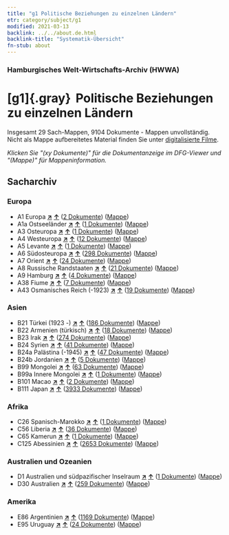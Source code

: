 ```yaml
---
title: "g1 Politische Beziehungen zu einzelnen Ländern"
etr: category/subject/g1
modified: 2021-03-13
backlink: ../../about.de.html
backlink-title: "Systematik-Übersicht"
fn-stub: about
---
```


### Hamburgisches Welt-Wirtschafts-Archiv (HWWA)
# [g1]{.gray}&#8201; Politische Beziehungen zu einzelnen Ländern&#160; 




Insgesamt 29 Sach-Mappen, 9104 Dokumente - Mappen unvollständig.
Nicht als Mappe aufbereitetes Material finden Sie unter [digitalisierte Filme](/film/h1_sh).

_Klicken Sie "(xy Dokumente)" für die Dokumentanzeige im DFG-Viewer und "(Mappe)" für Mappeninformation._

## Sacharchiv




### Europa

- A1 Europa [**&nearr;**](../../../geo/i/140892/about.de.html "Europa (alle Mappen)") [**&uarr;**](../../../geo/about.de.html#A1 "Ländersystematik") (<a href="https://pm20.zbw.eu/dfgview/sh/140892,144452" title="über: Europa : Politische Beziehungen zu einzelnen Ländern" target="_blank">2 Dokumente</a>) ([Mappe](../../../../folder/sh/1408xx/140892/1444xx/144452/about.de.html))
- A1a Ostseeländer [**&nearr;**](../../../geo/i/140894/about.de.html "Ostseeländer (alle Mappen)") [**&uarr;**](../../../geo/about.de.html#A1a "Ländersystematik") (<a href="https://pm20.zbw.eu/dfgview/sh/140894,144452" title="über: Ostseeländer : Politische Beziehungen zu einzelnen Ländern" target="_blank">1 Dokumente</a>) ([Mappe](../../../../folder/sh/1408xx/140894/1444xx/144452/about.de.html))
- A3 Osteuropa [**&nearr;**](../../../geo/i/140896/about.de.html "Osteuropa (alle Mappen)") [**&uarr;**](../../../geo/about.de.html#A3 "Ländersystematik") (<a href="https://pm20.zbw.eu/dfgview/sh/140896,144452" title="über: Osteuropa : Politische Beziehungen zu einzelnen Ländern" target="_blank">1 Dokumente</a>) ([Mappe](../../../../folder/sh/1408xx/140896/1444xx/144452/about.de.html))
- A4 Westeuropa [**&nearr;**](../../../geo/i/140897/about.de.html "Westeuropa (alle Mappen)") [**&uarr;**](../../../geo/about.de.html#A4 "Ländersystematik") (<a href="https://pm20.zbw.eu/dfgview/sh/140897,144452" title="über: Westeuropa : Politische Beziehungen zu einzelnen Ländern" target="_blank">12 Dokumente</a>) ([Mappe](../../../../folder/sh/1408xx/140897/1444xx/144452/about.de.html))
- A5 Levante [**&nearr;**](../../../geo/i/140898/about.de.html "Levante (alle Mappen)") [**&uarr;**](../../../geo/about.de.html#A5 "Ländersystematik") (<a href="https://pm20.zbw.eu/dfgview/sh/140898,144452" title="über: Levante : Politische Beziehungen zu einzelnen Ländern" target="_blank">1 Dokumente</a>) ([Mappe](../../../../folder/sh/1408xx/140898/1444xx/144452/about.de.html))
- A6 Südosteuropa [**&nearr;**](../../../geo/i/140900/about.de.html "Südosteuropa (alle Mappen)") [**&uarr;**](../../../geo/about.de.html#A6 "Ländersystematik") (<a href="https://pm20.zbw.eu/dfgview/sh/140900,144452" title="über: Südosteuropa : Politische Beziehungen zu einzelnen Ländern" target="_blank">298 Dokumente</a>) ([Mappe](../../../../folder/sh/1409xx/140900/1444xx/144452/about.de.html))
- A7 Orient [**&nearr;**](../../../geo/i/140902/about.de.html "Orient (alle Mappen)") [**&uarr;**](../../../geo/about.de.html#A7 "Ländersystematik") (<a href="https://pm20.zbw.eu/dfgview/sh/140902,144452" title="über: Orient : Politische Beziehungen zu einzelnen Ländern" target="_blank">24 Dokumente</a>) ([Mappe](../../../../folder/sh/1409xx/140902/1444xx/144452/about.de.html))
- A8 Russische Randstaaten [**&nearr;**](../../../geo/i/140904/about.de.html "Russische Randstaaten (alle Mappen)") [**&uarr;**](../../../geo/about.de.html#A8 "Ländersystematik") (<a href="https://pm20.zbw.eu/dfgview/sh/140904,144452" title="über: Russische Randstaaten : Politische Beziehungen zu einzelnen Ländern" target="_blank">21 Dokumente</a>) ([Mappe](../../../../folder/sh/1409xx/140904/1444xx/144452/about.de.html))
- A9 Hamburg [**&nearr;**](../../../geo/i/140905/about.de.html "Hamburg (alle Mappen)") [**&uarr;**](../../../geo/about.de.html#A9 "Ländersystematik") (<a href="https://pm20.zbw.eu/dfgview/sh/140905,144452" title="über: Hamburg : Politische Beziehungen zu einzelnen Ländern" target="_blank">4 Dokumente</a>) ([Mappe](../../../../folder/sh/1409xx/140905/1444xx/144452/about.de.html))
- A38 Fiume [**&nearr;**](../../../geo/i/141014/about.de.html "Fiume (alle Mappen)") [**&uarr;**](../../../geo/about.de.html#A38 "Ländersystematik") (<a href="https://pm20.zbw.eu/dfgview/sh/141014,144452" title="über: Fiume : Politische Beziehungen zu einzelnen Ländern" target="_blank">7 Dokumente</a>) ([Mappe](../../../../folder/sh/1410xx/141014/1444xx/144452/about.de.html))
- A43 Osmanisches Reich (-1923) [**&nearr;**](../../../geo/i/141034/about.de.html "Osmanisches Reich (-1923) (alle Mappen)") [**&uarr;**](../../../geo/about.de.html#A43 "Ländersystematik") (<a href="https://pm20.zbw.eu/dfgview/sh/141034,144452" title="über: Osmanisches Reich (-1923) : Politische Beziehungen zu einzelnen Ländern" target="_blank">19 Dokumente</a>) ([Mappe](../../../../folder/sh/1410xx/141034/1444xx/144452/about.de.html))

### Asien

- B21 Türkei (1923 -) [**&nearr;**](../../../geo/i/141111/about.de.html "Türkei (1923 -) (alle Mappen)") [**&uarr;**](../../../geo/about.de.html#B21 "Ländersystematik") (<a href="https://pm20.zbw.eu/dfgview/sh/141111,144452" title="über: Türkei (1923 -) : Politische Beziehungen zu einzelnen Ländern" target="_blank">186 Dokumente</a>) ([Mappe](../../../../folder/sh/1411xx/141111/1444xx/144452/about.de.html))
- B22 Armenien (türkisch) [**&nearr;**](../../../geo/i/141112/about.de.html "Armenien (türkisch) (alle Mappen)") [**&uarr;**](../../../geo/about.de.html#B22 "Ländersystematik") (<a href="https://pm20.zbw.eu/dfgview/sh/141112,144452" title="über: Armenien (türkisch) : Politische Beziehungen zu einzelnen Ländern" target="_blank">18 Dokumente</a>) ([Mappe](../../../../folder/sh/1411xx/141112/1444xx/144452/about.de.html))
- B23 Irak [**&nearr;**](../../../geo/i/141113/about.de.html "Irak (alle Mappen)") [**&uarr;**](../../../geo/about.de.html#B23 "Ländersystematik") (<a href="https://pm20.zbw.eu/dfgview/sh/141113,144452" title="über: Irak : Politische Beziehungen zu einzelnen Ländern" target="_blank">274 Dokumente</a>) ([Mappe](../../../../folder/sh/1411xx/141113/1444xx/144452/about.de.html))
- B24 Syrien [**&nearr;**](../../../geo/i/141114/about.de.html "Syrien (alle Mappen)") [**&uarr;**](../../../geo/about.de.html#B24 "Ländersystematik") (<a href="https://pm20.zbw.eu/dfgview/sh/141114,144452" title="über: Syrien : Politische Beziehungen zu einzelnen Ländern" target="_blank">41 Dokumente</a>) ([Mappe](../../../../folder/sh/1411xx/141114/1444xx/144452/about.de.html))
- B24a Palästina (-1945) [**&nearr;**](../../../geo/i/141115/about.de.html "Palästina (-1945) (alle Mappen)") [**&uarr;**](../../../geo/about.de.html#B24a "Ländersystematik") (<a href="https://pm20.zbw.eu/dfgview/sh/141115,144452" title="über: Palästina (-1945) : Politische Beziehungen zu einzelnen Ländern" target="_blank">47 Dokumente</a>) ([Mappe](../../../../folder/sh/1411xx/141115/1444xx/144452/about.de.html))
- B24b Jordanien [**&nearr;**](../../../geo/i/141116/about.de.html "Jordanien (alle Mappen)") [**&uarr;**](../../../geo/about.de.html#B24b "Ländersystematik") (<a href="https://pm20.zbw.eu/dfgview/sh/141116,144452" title="über: Jordanien : Politische Beziehungen zu einzelnen Ländern" target="_blank">5 Dokumente</a>) ([Mappe](../../../../folder/sh/1411xx/141116/1444xx/144452/about.de.html))
- B99 Mongolei [**&nearr;**](../../../geo/i/141261/about.de.html "Mongolei (alle Mappen)") [**&uarr;**](../../../geo/about.de.html#B99 "Ländersystematik") (<a href="https://pm20.zbw.eu/dfgview/sh/141261,144452" title="über: Mongolei : Politische Beziehungen zu einzelnen Ländern" target="_blank">63 Dokumente</a>) ([Mappe](../../../../folder/sh/1412xx/141261/1444xx/144452/about.de.html))
- B99a Innere Mongolei [**&nearr;**](../../../geo/i/141264/about.de.html "Innere Mongolei (alle Mappen)") [**&uarr;**](../../../geo/about.de.html#B99a "Ländersystematik") (<a href="https://pm20.zbw.eu/dfgview/sh/141264,144452" title="über: Innere Mongolei : Politische Beziehungen zu einzelnen Ländern" target="_blank">1 Dokumente</a>) ([Mappe](../../../../folder/sh/1412xx/141264/1444xx/144452/about.de.html))
- B101 Macao [**&nearr;**](../../../geo/i/141267/about.de.html "Macao (alle Mappen)") [**&uarr;**](../../../geo/about.de.html#B101 "Ländersystematik") (<a href="https://pm20.zbw.eu/dfgview/sh/141267,144452" title="über: Macao : Politische Beziehungen zu einzelnen Ländern" target="_blank">2 Dokumente</a>) ([Mappe](../../../../folder/sh/1412xx/141267/1444xx/144452/about.de.html))
- B111 Japan [**&nearr;**](../../../geo/i/141272/about.de.html "Japan (alle Mappen)") [**&uarr;**](../../../geo/about.de.html#B111 "Ländersystematik") (<a href="https://pm20.zbw.eu/dfgview/sh/141272,144452" title="über: Japan : Politische Beziehungen zu einzelnen Ländern" target="_blank">3933 Dokumente</a>) ([Mappe](../../../../folder/sh/1412xx/141272/1444xx/144452/about.de.html))

### Afrika

- C26 Spanisch-Marokko [**&nearr;**](../../../geo/i/141359/about.de.html "Spanisch-Marokko (alle Mappen)") [**&uarr;**](../../../geo/about.de.html#C26 "Ländersystematik") (<a href="https://pm20.zbw.eu/dfgview/sh/141359,144452" title="über: Spanisch-Marokko : Politische Beziehungen zu einzelnen Ländern" target="_blank">1 Dokumente</a>) ([Mappe](../../../../folder/sh/1413xx/141359/1444xx/144452/about.de.html))
- C56 Liberia [**&nearr;**](../../../geo/i/141405/about.de.html "Liberia (alle Mappen)") [**&uarr;**](../../../geo/about.de.html#C56 "Ländersystematik") (<a href="https://pm20.zbw.eu/dfgview/sh/141405,144452" title="über: Liberia : Politische Beziehungen zu einzelnen Ländern" target="_blank">36 Dokumente</a>) ([Mappe](../../../../folder/sh/1414xx/141405/1444xx/144452/about.de.html))
- C65 Kamerun [**&nearr;**](../../../geo/i/141410/about.de.html "Kamerun (alle Mappen)") [**&uarr;**](../../../geo/about.de.html#C65 "Ländersystematik") (<a href="https://pm20.zbw.eu/dfgview/sh/141410,144452" title="über: Kamerun : Politische Beziehungen zu einzelnen Ländern" target="_blank">1 Dokumente</a>) ([Mappe](../../../../folder/sh/1414xx/141410/1444xx/144452/about.de.html))
- C125 Abessinien [**&nearr;**](../../../geo/i/141482/about.de.html "Abessinien (alle Mappen)") [**&uarr;**](../../../geo/about.de.html#C125 "Ländersystematik") (<a href="https://pm20.zbw.eu/dfgview/sh/141482,144452" title="über: Abessinien : Politische Beziehungen zu einzelnen Ländern" target="_blank">2653 Dokumente</a>) ([Mappe](../../../../folder/sh/1414xx/141482/1444xx/144452/about.de.html))

### Australien und Ozeanien

- D1 Australien und südpazifischer Inselraum [**&nearr;**](../../../geo/i/141592/about.de.html "Australien und südpazifischer Inselraum (alle Mappen)") [**&uarr;**](../../../geo/about.de.html#D1 "Ländersystematik") (<a href="https://pm20.zbw.eu/dfgview/sh/141592,144452" title="über: Australien und südpazifischer Inselraum : Politische Beziehungen zu einzelnen Ländern" target="_blank">1 Dokumente</a>) ([Mappe](../../../../folder/sh/1415xx/141592/1444xx/144452/about.de.html))
- D30 Australien [**&nearr;**](../../../geo/i/141621/about.de.html "Australien (alle Mappen)") [**&uarr;**](../../../geo/about.de.html#D30 "Ländersystematik") (<a href="https://pm20.zbw.eu/dfgview/sh/141621,144452" title="über: Australien : Politische Beziehungen zu einzelnen Ländern" target="_blank">259 Dokumente</a>) ([Mappe](../../../../folder/sh/1416xx/141621/1444xx/144452/about.de.html))

### Amerika

- E86 Argentinien [**&nearr;**](../../../geo/i/141692/about.de.html "Argentinien (alle Mappen)") [**&uarr;**](../../../geo/about.de.html#E86 "Ländersystematik") (<a href="https://pm20.zbw.eu/dfgview/sh/141692,144452" title="über: Argentinien : Politische Beziehungen zu einzelnen Ländern" target="_blank">1169 Dokumente</a>) ([Mappe](../../../../folder/sh/1416xx/141692/1444xx/144452/about.de.html))
- E95 Uruguay [**&nearr;**](../../../geo/i/141695/about.de.html "Uruguay (alle Mappen)") [**&uarr;**](../../../geo/about.de.html#E95 "Ländersystematik") (<a href="https://pm20.zbw.eu/dfgview/sh/141695,144452" title="über: Uruguay : Politische Beziehungen zu einzelnen Ländern" target="_blank">24 Dokumente</a>) ([Mappe](../../../../folder/sh/1416xx/141695/1444xx/144452/about.de.html))



